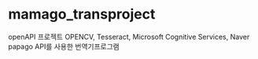 # mamago_transproject
openAPI 프로젝트
OPENCV,  Tesseract, Microsoft Cognitive Services, Naver papago API를 사용한 번역기프로그램
